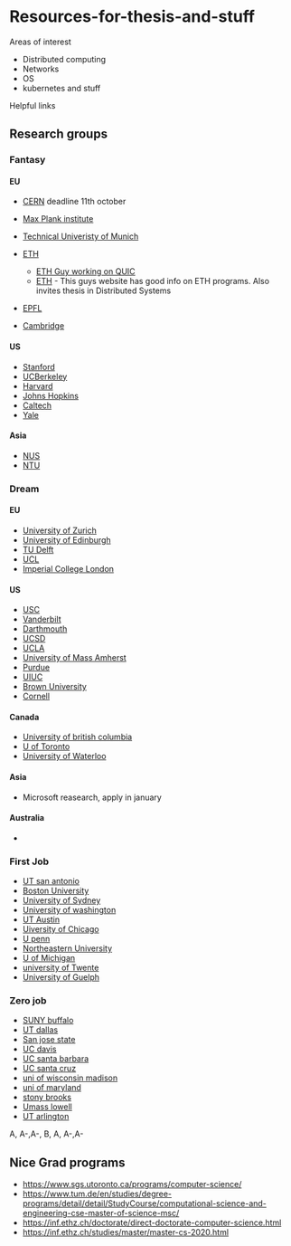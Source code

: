 # Resources-for-thesis-and-stuff

Areas of interest
- Distributed computing
- Networks 
- OS
- kubernetes and stuff


Helpful links 

## Research groups 

### Fantasy

#### EU

- [CERN](https://jobs.smartrecruiters.com/CERN/743999759491974-technical-studentships-it-mathematics-and-robotics-2021-2?trid=c3270850-b100-4fd2-8aad-40a973eec45a) deadline 11th october
- [Max Plank institute ](https://www.mpi-sws.org/research-careers/#internships)
- [Technical Univeristy of Munich ](https://www.tum.de/en/studies/degree-programs/detail/detail/StudyCourse/computational-science-and-engineering-cse-master-of-science-msc/)
- [ETH ](https://inf.ethz.ch/research/networked-systems-parallel-computing.html)
  - [ETH Guy working on QUIC](https://netsec.ethz.ch/people/aperrig/)
  - [ETH](http://people.inf.ethz.ch/troscoe/) - This guys website has good info on ETH programs. Also invites thesis in Distributed Systems
 - [EPFL](https://www.epfl.ch/schools/ic/research/domains/)
 
- [Cambridge](https://www.cst.cam.ac.uk/research/themes/systems-and-networking)

#### US
- [Stanford](https://cs.stanford.edu/research/computer-systems)
- [UCBerkeley](https://www2.eecs.berkeley.edu/Research/Areas/OSNT/)
- [Harvard ](https://www.seas.harvard.edu/computer-science/faculty-research)
- [Johns Hopkins](https://www.cs.jhu.edu/research/systems/)
- [Caltech](https://cms.caltech.edu/research/networked)
- [Yale](https://cpsc.yale.edu/research/yale-computer-science-research-introduction-0)
#### Asia
- [NUS](https://www.comp.nus.edu.sg/about/depts/cs/research/sys-net/)
- [NTU](https://www.ntu.edu.sg/scse/research/research-groups#Content_C027_Col00)






### Dream

#### EU
- [University of Zurich](https://www.ifi.uzh.ch/en/research/faculty.html)
- [University of Edinburgh](https://www.ed.ac.uk/informatics/research/research-themes/computer-systems)
- [TU Delft](https://www.tudelft.nl/en/eemcs/cooperation/delft-data-science/research/research-groups)
- [UCL](https://www.ucl.ac.uk/computer-science/research/research-groups/systems-and-networks-research-group)
- [Imperial College London](https://www.imperial.ac.uk/computing/research/systems/)
#### US
- [USC](https://www.cs.usc.edu/research/research-areas-labs/#systems)
- [Vanderbilt](https://www.isis.vanderbilt.edu/)
- [Darthmouth](https://web.cs.dartmouth.edu/research/research-groups-labs)
- [UCSD](http://www.sysnet.ucsd.edu/sysnet/)
- [UCLA](https://www.cs.ucla.edu/research-areas/)
- [University of Mass Amherst](https://www.cics.umass.edu/research/area/networking-and-distributed-systems)
- [Purdue](https://www.cs.purdue.edu/research/)
- [UIUC]( https://cs.illinois.edu/research/areas)
- [Brown University](https://cs.brown.edu/research/areas.html)
- [Cornell](https://www.cs.cornell.edu/research/systems)
#### Canada
- [University of british columbia]( https://systopia.cs.ubc.ca/news)
- [U of Toronto ](http://csng.cs.toronto.edu/research.php)
- [University of Waterloo](https://cs.uwaterloo.ca/research/research-areas/systems-and-networking)
#### Asia
- Microsoft reasearch, apply in january
#### Australia






-
### First Job

- [UT san antonio](https://cs.utsa.edu/people/faculty)
- [Boston University](https://www.bu.edu/cs/research/networks/)
- [University of Sydney](https://www.sydney.edu.au/engineering/schools/school-of-computer-science.html)
- [University of washington ](https://www.cs.washington.edu/research/systems/projects)
- [UT Austin ](https://www.cs.utexas.edu/research/areas/operating-systems-distributed-systems-and-networking)
- [Uiversity of Chicago]( https://computerscience.uchicago.edu/research/research-areas/)
- [U penn](https://highlights.cis.upenn.edu/cis-research-areas/)
- [Northeastern University](https://www.khoury.northeastern.edu/research_areas/systems-and-networking/)
- [U of Michigan](https://cse.engin.umich.edu/research/research-areas/networking-operating-systems-distributed-systems/)
- [university of Twente](https://www.utwente.nl/en/education/master/programmes/computer-science/research/)
- [University of Guelph](https://www.uoguelph.ca/computing/graduates/graduate-admissions)






### Zero job
- [SUNY buffalo](https://engineering.buffalo.edu/computer-science-engineering/research/research-areas.html)
- [UT dallas](https://cs.utdallas.edu/research/research-areas/)
- [San jose state](https://www.sjsu.edu/cs/faculty/research.php)
- [UC davis](https://cs.ucdavis.edu/faculty-research)
- [UC santa barbara](https://cs.ucsb.edu/research)
- [UC santa cruz](https://grad.soe.ucsc.edu/cse/research)
- [uni of wisconsin madison](https://www.cs.wisc.edu/)
- [uni of maryland](https://www.cs.umd.edu/)
- [stony brooks](https://www.cs.stonybrook.edu/)
- [Umass lowell](https://www.uml.edu/sciences/computer-science/)
- [UT arlington](https://www.uta.edu/academics/schools-colleges/engineering/academics/departments/cse)





A, A-,A-, B, A, A-,A- 



## Nice Grad programs

- https://www.sgs.utoronto.ca/programs/computer-science/
- https://www.tum.de/en/studies/degree-programs/detail/detail/StudyCourse/computational-science-and-engineering-cse-master-of-science-msc/
- https://inf.ethz.ch/doctorate/direct-doctorate-computer-science.html
- https://inf.ethz.ch/studies/master/master-cs-2020.html

